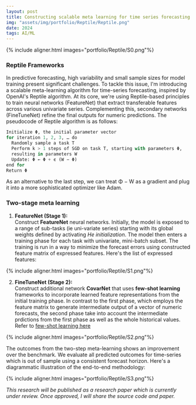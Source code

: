 ```yaml
---
layout: post
title: Constructing scalable meta learning for time series forecasting using Reptile algorithms
img: "assets/img/portfolio/Reptile/Reptile.png"
date: 2024
tags: AI/ML
---
```


{% include aligner.html images="portfolio/Reptile/S0.png"%}

### Reptile Frameworks
In predictive forecasting, high variability and small sample sizes for model training present significant challenges. To tackle this issue, I'm introducing a scalable meta-learning algorithm for time-series forecasting, inspired by OpenAI's Reptile algorithm. At its core, we're using Reptile-based principles to train neural networks (FeatureNet) that extract transferable features across various univariate series. Complementing this, secondary networks (FineTuneNet) refine the final outputs for numeric predictions. The pseudocode of Reptile algorithm is as follows:

```python
Initialize Φ, the initial parameter vector
for iteration 1, 2, 3, … do
  Randomly sample a task T
  Perform k > 1 steps of SGD on task T, starting with parameters Φ, 
  resulting in parameters W
  Update: Φ ← Φ + ϵ (W − Φ)
end for
Return Φ
```
As an alternative to the last step, we can treat Φ − W as a gradient and plug it into a more sophisticated optimizer like Adam⁠.

### Two-stage meta learning
1. **FeatureNet (Stage 1):**  
Construct **FeatureNet** neural networks. Initially, the model is exposed to a range of sub-tasks (ie uni-variate series) starting with its global weights defined by activating *He initialization*. The model then enters a training phase for each task with univariate, mini-batch subset. The training is run in a way to minimize the forecast errors using constructed feature matrix of expressed features. Here's the list of expressed features:

{% include aligner.html images="portfolio/Reptile/S1.png"%}
 
2. **FineTuneNet (Stage 2):**  
Construct additional network **CovarNet** that uses **few-shot learning** frameworks to incorporate learned feature representations from the initial training phase. In contrast to the first phase, which employs the feature matrix to generate intermediate output of a vector of numeric forecasts, the second phase take into account the intermediate prdictions from the first phase as well as the whole historical values. Refer to [few-shot learning here](https://www.ibm.com/topics/few-shot-learning)
 
{% include aligner.html images="portfolio/Reptile/S2.png"%}

The outcomes from the two-step meta-learning shows an improvement over the benchmark. We evaluate all predicted outcomes for time-series which is out of sample using a consistent forecast horizon. Here's a diagrammatic illustration of the end-to-end methodology:

{% include aligner.html images="portfolio/Reptile/S3.png"%}
 
*This research will be published as a research paper which is currently under review. Once approved, I will share the source code and paper.*